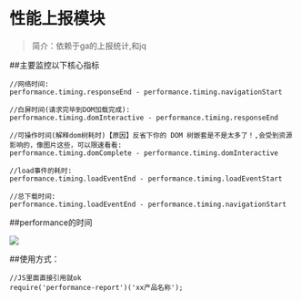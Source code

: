 性能上报模块
=========

> 简介：依赖于ga的上报统计,和jq




##主要监控以下核心指标

	//网络时间:
	performance.timing.responseEnd - performance.timing.navigationStart

	//白屏时间(请求完毕到DOM加载完成):
	performance.timing.domInteractive - performance.timing.responseEnd

	//可操作时间(解释dom树耗时)【原因】反省下你的 DOM 树嵌套是不是太多了！,会受到资源影响的，像图片这些，可以限速看看:
	performance.timing.domComplete - performance.timing.domInteractive

	//load事件的耗时:
	performance.timing.loadEventEnd - performance.timing.loadEventStart 

	//总下载时间:
	performance.timing.loadEventEnd - performance.timing.navigationStart  


##performance的时间


![](http://img.hb.aicdn.com/f843500aac6a5056fe7a66aee3e7242be3a8a664f5cb-eLPp0X)



##使用方式：
	
	//JS里面直接引用就ok
	require('performance-report')('xx产品名称');

